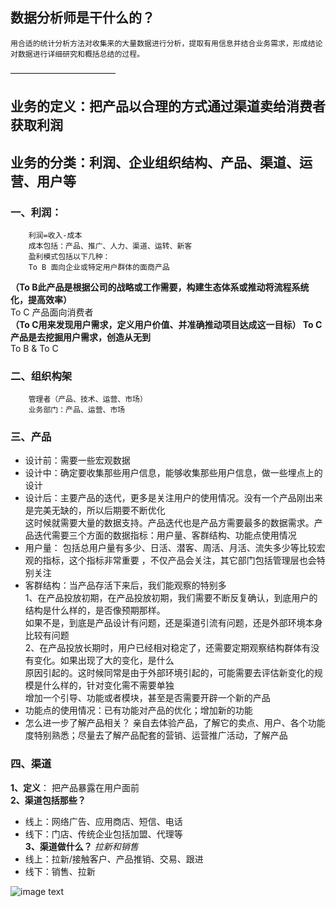 ## 数据分析师是干什么的？
    用合适的统计分析方法对收集来的大量数据进行分析，提取有用信息并结合业务需求，形成结论对数据进行详细研究和概括总结的过程。
————————————

## 业务的定义：把产品以合理的方式通过渠道卖给消费者获取利润

## 业务的分类：利润、企业组织结构、产品、渠道、运营、用户等

### 一、利润：
        利润=收入-成本
        成本包括：产品、推广、人力、渠道、运转、新客
        盈利模式包括以下几种：
        To B 面向企业或特定用户群体的面商产品
   **（To B此产品是根据公司的战略或工作需要，构建生态体系或推动将流程系统化，提高效率）** <br>
        To C  产品面向消费者 <br>
   **（To C用来发现用户需求，定义用户价值、并准确推动项目达成这一目标） To C产品是去挖掘用户需求，创造从无到**<br>
        To B & To C
        
 ### 二、组织构架
        管理者（产品、技术、运营、市场）
        业务部门：产品、运营、市场
        
 
 ### 三、产品
   * 设计前：需要一些宏观数据
   * 设计中：确定要收集那些用户信息，能够收集那些用户信息，做一些埋点上的设计
   * 设计后：主要产品的迭代，更多是关注用户的使用情况。没有一个产品刚出来是完美无缺的，所以后期要不断优化<br>
这时候就需要大量的数据支持。产品迭代也是产品方需要最多的数据需求。产品迭代需要三个方面的数据指标：用户量、客群结构、功能点使用情况
   * 用户量：
 包括总用户量有多少、日活、潜客、周活、月活、流失多少等比较宏观的指标，这个指标非常重要  ，不仅产品会关注，其它部门包括管理层也会特别关注<br>
   * 客群结构：当产品存活下来后，我们能观察的特别多<br>
      1、在产品投放初期，在产品投放初期，我们需要不断反复确认，到底用户的结构是什么样的，是否像预期那样。<br>
    如果不是，到底是产品设计有问题，还是渠道引流有问题，还是外部环境本身比较有问题<br>
      2、在产品投放长期时，用户已经相对稳定了，还需要定期观察结构群体有没有变化。如果出现了大的变化，是什么<br>
    原因引起的。这时候同常是由于外部环境引起的，可能需要去评估新变化的规模是什么样的，针对变化需不需要单独<br>
    增加一个引导、功能或者模块，甚至是否需要开辟一个新的产品<br>
   * 功能点的使用情况：已有功能对产品的优化；增加新的功能
   * 怎么进一步了解产品相关？
  亲自去体验产品，了解它的卖点、用户、各个功能度特别熟悉；尽量去了解产品配套的营销、运营推广活动，了解产品<br>


### 四、渠道
**1、定义**： 把产品暴露在用户面前<br>
**2、渠道包括那些？**
* 线上：网络广告、应用商店、短信、电话
* 线下：门店、传统企业包括加盟、代理等<br>
**3、渠道做什么？**
*拉新和销售*
* 线上：拉新/接触客户、产品推销、交易、跟进
* 线下：销售、拉新

![image text](https://github.com/taoyupan/-/images/v2-164b85a4dd3540d5708e3cf0ba7eddad_hd.jpg)
    
   

        
    
    
